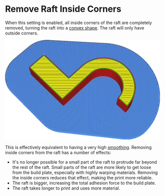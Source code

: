 Remove Raft Inside Corners
====
When this setting is enabled, all inside corners of the raft are completely removed, turning the raft into a [convex shape](https://en.wikipedia.org/wiki/Convex_set). The raft will only have outside corners.

<!--screenshot {
"image_path": "raft_remove_inside_corners.png",
"models": [{"script": "microwave_hook.scad"}],
"camera_position": [59, 59, 200],
"settings": {
	"adhesion_type": "raft",
	"raft_remove_inside_corners": true
},
"colours": 64
}-->
![The raft doesn't follow the shape of the model any more](images/raft_remove_inside_corners.png)

This is effectively equivalent to having a very high [smoothing](../platform_adhesion/raft_smoothing.md). Removing inside corners from the raft has a number of effects:
* It's no longer possible for a small part of the raft to protrude far beyond the rest of the raft. Small parts of the raft are more likely to get loose from the build plate, especially with highly warping materials. Removing the inside corners reduces that effect, making the print more reliable.
* The raft is bigger, increasing the total adhesion force to the build plate.
* The raft takes longer to print and uses more material.